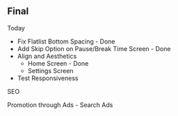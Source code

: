 ## Final

Today
- Fix Flatlist Bottom Spacing - Done
- Add Skip Option on Pause/Break Time Screen - Done
- Align and Aesthetics
    - Home Screen - Done
    - Settings Screen
- Test Responsiveness


SEO

Promotion through Ads
    - Search Ads
